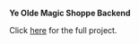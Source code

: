 **Ye Olde Magic Shoppe Backend**

Click [here](https://github.com/TIY-Store-Project/Magic-Shoppe-Project) for the full project.
